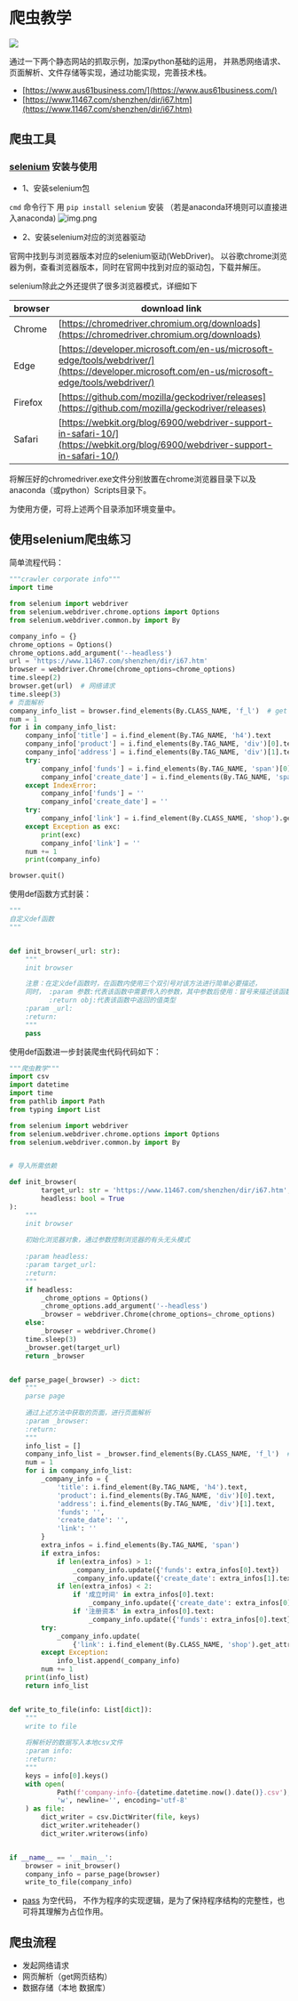 # 爬虫教学

![](https://img.shields.io/badge/language-python-green.svg)

通过一下两个静态网站的抓取示例，加深python基础的运用，
并熟悉网络请求、页面解析、文件存储等实现，通过功能实现，完善技术栈。

- [https://www.aus61business.com/](https://www.aus61business.com/)
- [https://www.11467.com/shenzhen/dir/i67.htm](https://www.11467.com/shenzhen/dir/i67.htm)

## 爬虫工具

### [selenium](https://www.selenium.dev/) 安装与使用

- 1、安装selenium包

`cmd` 命令行下 用 `pip install selenium` 安装
（若是anaconda环境则可以直接进入anaconda)
![img.png](../data/cralwer_img1.png)

- 2、安装selenium对应的浏览器驱动

官网中找到与浏览器版本对应的selenium驱动(WebDriver)。
以谷歌chrome浏览器为例，查看浏览器版本，同时在官网中找到对应的驱动包，下载并解压。

selenium除此之外还提供了很多浏览器模式，详细如下

| browser | download link                                                                                                                                  |
|---------|------------------------------------------------------------------------------------------------------------------------------------------------|
| Chrome  | [https://chromedriver.chromium.org/downloads](https://chromedriver.chromium.org/downloads)                                                     |
| Edge    | [https://developer.microsoft.com/en-us/microsoft-edge/tools/webdriver/](https://developer.microsoft.com/en-us/microsoft-edge/tools/webdriver/) |
| Firefox | [https://github.com/mozilla/geckodriver/releases](https://github.com/mozilla/geckodriver/releases)                                             |
| Safari  | [https://webkit.org/blog/6900/webdriver-support-in-safari-10/](https://webkit.org/blog/6900/webdriver-support-in-safari-10/)                   |

将解压好的chromedriver.exe文件分别放置在chrome浏览器目录下以及anaconda（或python）Scripts目录下。

为使用方便，可将上述两个目录添加环境变量中。

## 使用selenium爬虫练习

简单流程代码：

```python
"""crawler corporate info"""
import time

from selenium import webdriver
from selenium.webdriver.chrome.options import Options
from selenium.webdriver.common.by import By

company_info = {}
chrome_options = Options()
chrome_options.add_argument('--headless')
url = 'https://www.11467.com/shenzhen/dir/i67.htm'
browser = webdriver.Chrome(chrome_options=chrome_options)
time.sleep(2)
browser.get(url)  # 网络请求
time.sleep(3)
# 页面解析
company_info_list = browser.find_elements(By.CLASS_NAME, 'f_l')  # get 所有 class name 为f_l的元素
num = 1
for i in company_info_list:
    company_info['title'] = i.find_element(By.TAG_NAME, 'h4').text
    company_info['product'] = i.find_elements(By.TAG_NAME, 'div')[0].text
    company_info['address'] = i.find_elements(By.TAG_NAME, 'div')[1].text
    try:
        company_info['funds'] = i.find_elements(By.TAG_NAME, 'span')[0].text
        company_info['create_date'] = i.find_elements(By.TAG_NAME, 'span')[1].text  # By.TAG_NAME 通过标签名来获取
    except IndexError:
        company_info['funds'] = ''
        company_info['create_date'] = ''
    try:
        company_info['link'] = i.find_element(By.CLASS_NAME, 'shop').get_attribute('href')  # get_attribute获取标签属性值
    except Exception as exc:
        print(exc)
        company_info['link'] = ''
    num += 1
    print(company_info)

browser.quit()
```

使用def函数方式封装：

```python
"""
自定义def函数
"""


def init_browser(_url: str):
    """
    init browser

    注意：在定义def函数时，在函数内使用三个双引号对该方法进行简单必要描述，
    同时， :param 参数:代表该函数中需要传入的参数，其中参数后使用：冒号来描述该函数的数据类型
          :return obj:代表该函数中返回的值类型        
    :param _url: 
    :return: 
    """
    pass 
```

使用def函数进一步封装爬虫代码代码如下：

```python
"""爬虫教学"""
import csv
import datetime
import time
from pathlib import Path
from typing import List

from selenium import webdriver
from selenium.webdriver.chrome.options import Options
from selenium.webdriver.common.by import By


# 导入所需依赖

def init_browser(
        target_url: str = 'https://www.11467.com/shenzhen/dir/i67.htm',
        headless: bool = True
):
    """
    init browser
    
    初始化浏览器对象，通过参数控制浏览器的有头无头模式
    
    :param headless:
    :param target_url:
    :return:
    """
    if headless:
        _chrome_options = Options()
        _chrome_options.add_argument('--headless')
        _browser = webdriver.Chrome(chrome_options=_chrome_options)
    else:
        _browser = webdriver.Chrome()
    time.sleep(3)
    _browser.get(target_url)
    return _browser


def parse_page(_browser) -> dict:
    """
    parse page
    
    通过上述方法中获取的页面，进行页面解析
    :param _browser:
    :return:
    """
    info_list = []
    company_info_list = _browser.find_elements(By.CLASS_NAME, 'f_l')  # get 所有 class name 为f_l的元素
    num = 1
    for i in company_info_list:
        _company_info = {
            'title': i.find_element(By.TAG_NAME, 'h4').text,
            'product': i.find_elements(By.TAG_NAME, 'div')[0].text,
            'address': i.find_elements(By.TAG_NAME, 'div')[1].text,
            'funds': '',
            'create_date': '',
            'link': ''
        }
        extra_infos = i.find_elements(By.TAG_NAME, 'span')
        if extra_infos:
            if len(extra_infos) > 1:
                _company_info.update({'funds': extra_infos[0].text})
                _company_info.update({'create_date': extra_infos[1].text})
            if len(extra_infos) < 2:
                if '成立时间' in extra_infos[0].text:
                    _company_info.update({'create_date': extra_infos[0].text})
                if '注册资本' in extra_infos[0].text:
                    _company_info.update({'funds': extra_infos[0].text})
        try:
            _company_info.update(
                {'link': i.find_element(By.CLASS_NAME, 'shop').get_attribute('href')})  # get_attribute获取标签属性值
        except Exception:
            info_list.append(_company_info)
        num += 1
    print(info_list)
    return info_list


def write_to_file(info: List[dict]):
    """
    write to file
    
    将解析好的数据写入本地csv文件
    :param info:
    :return:
    """
    keys = info[0].keys()
    with open(
            Path(f'company-info-{datetime.datetime.now().date()}.csv'),
            'w', newline='', encoding='utf-8'
    ) as file:
        dict_writer = csv.DictWriter(file, keys)
        dict_writer.writeheader()
        dict_writer.writerows(info)


if __name__ == '__main__':
    browser = init_browser()
    company_info = parse_page(browser)
    write_to_file(company_info)

```

- [pass](https://www.runoob.com/python/python-pass-statement.html) 为空代码，
  不作为程序的实现逻辑，是为了保持程序结构的完整性，也可将其理解为占位作用。

## 爬虫流程

- 发起网络请求
- 网页解析（get网页结构）
- 数据存储（本地 数据库）
